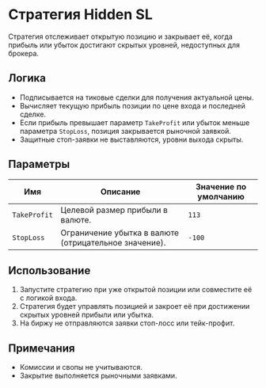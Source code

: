 # Стратегия Hidden SL

Стратегия отслеживает открытую позицию и закрывает её, когда прибыль или убыток достигают скрытых уровней, недоступных для брокера.

## Логика

- Подписывается на тиковые сделки для получения актуальной цены.
- Вычисляет текущую прибыль позиции по цене входа и последней сделке.
- Если прибыль превышает параметр `TakeProfit` или убыток меньше параметра `StopLoss`, позиция закрывается рыночной заявкой.
- Защитные стоп-заявки не выставляются, уровни выхода скрыты.

## Параметры

| Имя | Описание | Значение по умолчанию |
| --- | --- | --- |
| `TakeProfit` | Целевой размер прибыли в валюте. | `113` |
| `StopLoss` | Ограничение убытка в валюте (отрицательное значение). | `-100` |

## Использование

1. Запустите стратегию при уже открытой позиции или совместите её с логикой входа.
2. Стратегия будет управлять позицией и закроет её при достижении скрытых уровней прибыли или убытка.
3. На биржу не отправляются заявки стоп-лосс или тейк-профит.

## Примечания

- Комиссии и свопы не учитываются.
- Закрытие выполняется рыночными заявками.
